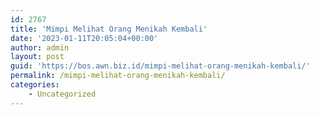 ```yaml
---
id: 2767
title: 'Mimpi Melihat Orang Menikah Kembali'
date: '2023-01-11T20:05:04+00:00'
author: admin
layout: post
guid: 'https://bos.awn.biz.id/mimpi-melihat-orang-menikah-kembali/'
permalink: /mimpi-melihat-orang-menikah-kembali/
categories:
    - Uncategorized
---
```


